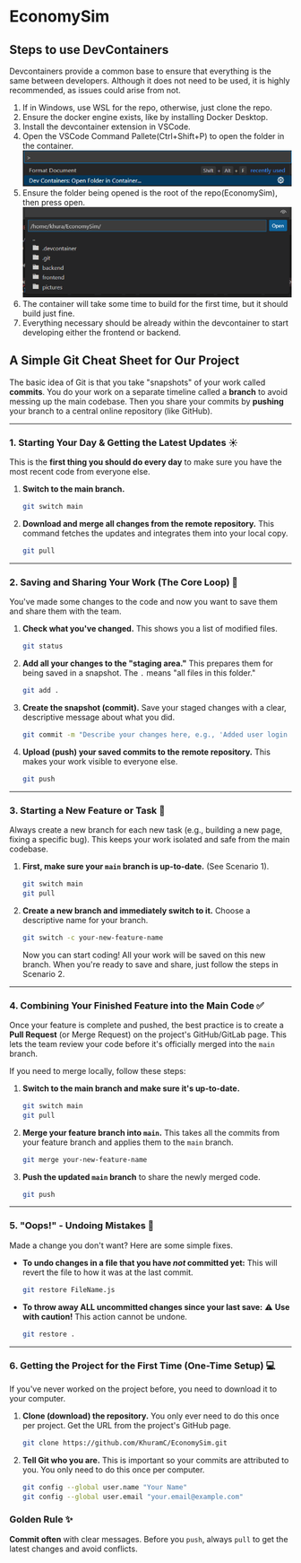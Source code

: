 # EconomySim

## Steps to use DevContainers

Devcontainers provide a common base to ensure that everything is the same between developers.
Although it does not need to be used, it is highly recommended, as issues could arise from not.

1. If in Windows, use WSL for the repo, otherwise, just clone the repo.
1. Ensure the docker engine exists, like by installing Docker Desktop.
1. Install the devcontainer extension in VSCode.
1. Open the VSCode Command Pallete(Ctrl+Shift+P) to open the folder in the container.
   ![image](./pictures/openFolderDevContainer.png)
1. Ensure the folder being opened is the root of the repo(EconomySim), then press open.
   ![image](./pictures/folderToOpenDevContainerIn.png)
1. The container will take some time to build for the first time, but it should build just fine.
1. Everything necessary should be already within the devcontainer to start developing either the frontend or backend.

## A Simple Git Cheat Sheet for Our Project

The basic idea of Git is that you take "snapshots" of your work called **commits**. You do your work on a separate timeline called a **branch** to avoid messing up the main codebase. Then you share your commits by **pushing** your branch to a central online repository (like GitHub).

---

### 1. Starting Your Day & Getting the Latest Updates ☀️
This is the **first thing you should do every day** to make sure you have the most recent code from everyone else.

1.  **Switch to the main branch.**
    ```bash
    git switch main
    ```
2.  **Download and merge all changes from the remote repository.** This command fetches the updates and integrates them into your local copy.
    ```bash
    git pull
    ```

---

### 2. Saving and Sharing Your Work (The Core Loop) 💾
You've made some changes to the code and now you want to save them and share them with the team.

1.  **Check what you've changed.** This shows you a list of modified files.
    ```bash
    git status
    ```
2.  **Add all your changes to the "staging area."** This prepares them for being saved in a snapshot. The `.` means "all files in this folder."
    ```bash
    git add .
    ```
3.  **Create the snapshot (commit).** Save your staged changes with a clear, descriptive message about what you did.
    ```bash
    git commit -m "Describe your changes here, e.g., 'Added user login button'"
    ```
4.  **Upload (push) your saved commits to the remote repository.** This makes your work visible to everyone else.
    ```bash
    git push
    ```

---

### 3. Starting a New Feature or Task 🚀
Always create a new branch for each new task (e.g., building a new page, fixing a specific bug). This keeps your work isolated and safe from the main codebase.

1.  **First, make sure your `main` branch is up-to-date.** (See Scenario 1).
    ```bash
    git switch main
    git pull
    ```
2.  **Create a new branch and immediately switch to it.** Choose a descriptive name for your branch.
    ```bash
    git switch -c your-new-feature-name
    ```
    Now you can start coding! All your work will be saved on this new branch. When you're ready to save and share, just follow the steps in Scenario 2.

---

### 4. Combining Your Finished Feature into the Main Code ✅
Once your feature is complete and pushed, the best practice is to create a **Pull Request** (or Merge Request) on the project's GitHub/GitLab page. This lets the team review your code before it's officially merged into the `main` branch.

If you need to merge locally, follow these steps:

1.  **Switch to the main branch and make sure it's up-to-date.**
    ```bash
    git switch main
    git pull
    ```
2.  **Merge your feature branch into `main`.** This takes all the commits from your feature branch and applies them to the `main` branch.
    ```bash
    git merge your-new-feature-name
    ```
3.  **Push the updated `main` branch** to share the newly merged code.
    ```bash
    git push
    ```

---

### 5. "Oops!" - Undoing Mistakes 😬
Made a change you don't want? Here are some simple fixes.

* **To undo changes in a file that you have *not* committed yet:** This will revert the file to how it was at the last commit.
    ```bash
    git restore FileName.js
    ```
* **To throw away ALL uncommitted changes since your last save:** ⚠️ **Use with caution!** This action cannot be undone.
    ```bash
    git restore .
    ```

---

### 6. Getting the Project for the First Time (One-Time Setup) 💻
If you've never worked on the project before, you need to download it to your computer.

1.  **Clone (download) the repository.** You only ever need to do this once per project. Get the URL from the project's GitHub page.
    ```bash
    git clone https://github.com/KhuramC/EconomySim.git
    ```
2.  **Tell Git who you are.** This is important so your commits are attributed to you. You only need to do this once per computer.
    ```bash
    git config --global user.name "Your Name"
    git config --global user.email "your.email@example.com"
    ```

### Golden Rule ✨
**Commit often** with clear messages. Before you `push`, always `pull` to get the latest changes and avoid conflicts.